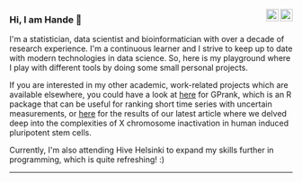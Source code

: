 <a href="mailto:topahande@gmail.com" target="_blank" rel="nofollow"><img align="right" alt="Hande's email" width="22px" src="https://cdn.jsdelivr.net/npm/simple-icons@3.12.4/icons/gmail.svg" /></a><a href="https://www.linkedin.com/in/htopa/" target="_blank" rel="nofollow"><img align="right" alt="Hande's Linkedin" width="22px" src="https://cdn.jsdelivr.net/npm/simple-icons@v3/icons/linkedin.svg" /></a>

### Hi, I am Hande 👋

<p align="left">
I'm a statistician, data scientist and bioinformatician with over a decade of research experience. I'm a continuous learner and I strive to keep up to date with modern technologies in data science. So, here is my playground where I play with different tools by doing some small personal projects.

If you are interested in my other academic, work-related projects which are available elsewhere, you could have a look at <a href="https://github.com/PROBIC/GPrank/tree/master">here</a> for GPrank, which is an R package that can be useful for ranking short time series with uncertain measurements, or <a href="https://github.com/handetopa/hipsci-xci">here</a> for the results of our latest article where we delved deep into the complexities of X chromosome inactivation in human induced pluripotent stem cells.

Currently, I'm also attending Hive Helsinki to expand my skills further in programming, which is quite refreshing! :)
</p> 

********************************


<!--
**topahande/topahande** is a ✨ _special_ ✨ repository because its `README.md` (this file) appears on your GitHub profile.

Here are some ideas to get you started:

- 🔭 I’m currently working on ...
- 🌱 I’m currently learning ...
- 👯 I’m looking to collaborate on ...
- 🤔 I’m looking for help with ...
- 💬 Ask me about ...
- 📫 How to reach me: ...
- 😄 Pronouns: ...
- ⚡ Fun fact: ...
-->
